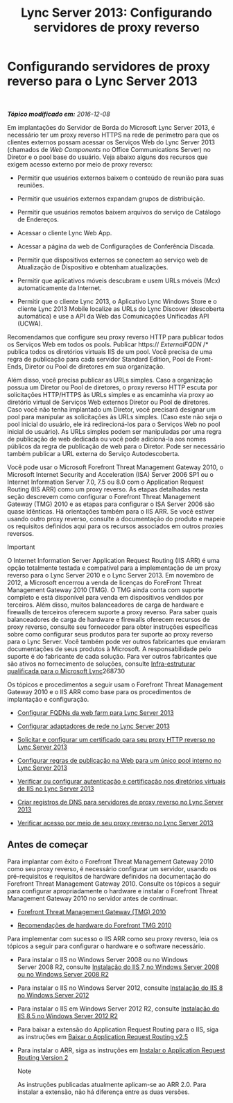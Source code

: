 ﻿---
title: 'Lync Server 2013: Configurando servidores de proxy reverso'
TOCTitle: Configurando servidores de proxy reverso
ms:assetid: 00bc138a-243f-4389-bfa5-9c62fcc95132
ms:mtpsurl: https://technet.microsoft.com/pt-br/library/Gg398069(v=OCS.15)
ms:contentKeyID: 49305667
ms.date: 12/10/2016
mtps_version: v=OCS.15
ms.translationtype: HT
---

# Configurando servidores de proxy reverso para o Lync Server 2013

 

_**Tópico modificado em:** 2016-12-08_

Em implantações do Servidor de Borda do Microsoft Lync Server 2013, é necessário ter um proxy reverso HTTPS na rede de perímetro para que os clientes externos possam acessar os Serviços Web do Lync Server 2013 (chamados de *Web Components* no Office Communications Server) no Diretor e o pool base do usuário. Veja abaixo alguns dos recursos que exigem acesso externo por meio de proxy reverso:

  - Permitir que usuários externos baixem o conteúdo de reunião para suas reuniões.

  - Permitir que usuários externos expandam grupos de distribuição.

  - Permitir que usuários remotos baixem arquivos do serviço de Catálogo de Endereços.

  - Acessar o cliente Lync Web App.

  - Acessar a página da web de Configurações de Conferência Discada.

  - Permitir que dispositivos externos se conectem ao serviço web de Atualização de Dispositivo e obtenham atualizações.

  - Permitir que aplicativos móveis descubram e usem URLs móveis (Mcx) automaticamente da Internet.

  - Permitir que o cliente Lync 2013, o Aplicativo Lync Windows Store e o cliente Lync 2013 Mobile localize as URLs do Lync Discover (descoberta automática) e use a API da Web das Comunicações Unificadas API (UCWA).

Recomendamos que configure seu proxy reverso HTTP para publicar todos os Serviços Web em todos os pools. Publicar https:// *ExternalFQDN* /\* publica todos os diretórios virtuais IIS de um pool. Você precisa de uma regra de publicação para cada servidor Standard Edition, Pool de Front-Ends, Diretor ou Pool de diretores em sua organização.

Além disso, você precisa publicar as URLs simples. Caso a organização possua um Diretor ou Pool de diretores, o proxy reverso HTTP escuta por solicitações HTTP/HTTPS às URLs simples e as encaminha via proxy ao diretório virtual de Serviços Web externos Diretor ou Pool de diretores. Caso você não tenha implantado um Diretor, você precisará designar um pool para manipular as solicitações às URLs simples. (Caso este não seja o pool inicial do usuário, ele irá redirecioná-los para o Serviços Web no pool inicial do usuário). As URLs simples podem ser manipuladas por uma regra de publicação de web dedicada ou você pode adicioná-la aos nomes públicos da regra de publicação de web para o Diretor. Pode ser necessário também publicar a URL externa do Serviço Autodescoberta.

Você pode usar o Microsoft Forefront Threat Management Gateway 2010, o Microsoft Internet Security and Acceleration (ISA) Server 2006 SP1 ou o Internet Information Server 7.0, 7.5 ou 8.0 com o Application Request Routing (IIS ARR) como um proxy reverso. As etapas detalhadas nesta seção descrevem como configurar o Forefront Threat Management Gateway (TMG) 2010 e as etapas para configurar o ISA Server 2006 são quase idênticas. Há orientações também para o IIS ARR. Se você estiver usando outro proxy reverso, consulte a documentação do produto e mapeie os requisitos definidos aqui para os recursos associados em outros proxies reversos.

> [!important]  
> O Internet Information Server Application Request Routing (IIS ARR) é uma opção totalmente testada e compatível para a implementação de um proxy reverso para o Lync Server 2010 e o Lync Server 2013. Em novembro de 2012, a Microsoft encerrou a venda de licenças do ForeFront Threat Management Gateway 2010 (TMG). O TMG ainda conta com suporte completo e está disponível para venda em dispositivos vendidos por terceiros. Além disso, muitos balanceadores de carga de hardware e firewalls de terceiros oferecem suporte a proxy reverso. Para saber quais balanceadores de carga de hardware e firewalls oferecem recursos de proxy reverso, consulte seu fornecedor para obter instruções específicas sobre como configurar seus produtos para ter suporte ao proxy reverso para o Lync Server. Você também pode ver outros fabricantes que enviaram documentações de seus produtos à Microsoft. A responsabilidade pelo suporte é do fabricante de cada solução. Para ver outros fabricantes que são ativos no fornecimento de soluções, consulte <a href="http://go.microsoft.com/fwlink/?linkid=268730">Infra-estruturar qualificada para o Microsoft Lync</a>268730

Os tópicos e procedimentos a seguir usam o Forefront Threat Management Gateway 2010 e o IIS ARR como base para os procedimentos de implantação e configuração.

  - [Configurar FQDNs da web farm para Lync Server 2013](lync-server-2013-configure-web-farm-fqdns.md)

  - [Configurar adaptadores de rede no Lync Server 2013](lync-server-2013-configure-network-adapters.md)

  - [Solicitar e configurar um certificado para seu proxy HTTP reverso no Lync Server 2013](lync-server-2013-request-and-configure-a-certificate-for-your-reverse-http-proxy.md)

  - [Configurar regras de publicação na Web para um único pool interno no Lync Server 2013](lync-server-2013-configure-web-publishing-rules-for-a-single-internal-pool.md)

  - [Verificar ou configurar autenticação e certificação nos diretórios virtuais de IIS no Lync Server 2013](lync-server-2013-verify-or-configure-authentication-and-certification-on-iis-virtual-directories.md)

  - [Criar registros de DNS para servidores de proxy reverso no Lync Server 2013](lync-server-2013-create-dns-records-for-reverse-proxy-servers.md)

  - [Verificar acesso por meio de seu proxy reverso no Lync Server 2013](lync-server-2013-verify-access-through-your-reverse-proxy.md)

## Antes de começar

Para implantar com êxito o Forefront Threat Management Gateway 2010 como seu proxy reverso, é necessário configurar um servidor, usando os pré-requisitos e requisitos de hardware definidos na documentação do Forefront Threat Management Gateway 2010. Consulte os tópicos a seguir para configurar apropriadamente o hardware e instalar o Forefront Threat Management Gateway 2010 no servidor antes de continuar.

  -   
    [Forefront Threat Management Gateway (TMG) 2010](http://go.microsoft.com/fwlink/?linkid=291292)

  -   
    [Recomendações de hardware do Forefront TMG 2010](http://go.microsoft.com/fwlink/?linkid=291293)

Para implementar com sucesso o IIS ARR como seu proxy reverso, leia os tópicos a seguir para configurar o hardware e o software necessário.

  -   
    Para instalar o IIS no Windows Server 2008 ou no Windows Server 2008 R2, consulte [Instalação do IIS 7 no Windows Server 2008 ou no Windows Server 2008 R2](http://go.microsoft.com/fwlink/?linkid=291296)

  -   
    Para instalar o IIS no Windows Server 2012, consulte [Instalação do IIS 8 no Windows Server 2012](http://go.microsoft.com/fwlink/?linkid=291297)

  -   
    Para instalar o IIS em Windows Server 2012 R2, consulte [Instalação do IIS 8.5 no Windows Server 2012 R2](http://go.microsoft.com/fwlink/?linkid=330687)

  -   
    Para baixar a extensão do Application Request Routing para o IIS, siga as instruções em [Baixar o Application Request Routing v2.5](http://go.microsoft.com/fwlink/?linkid=291298)

  -   
    Para instalar o ARR, siga as instruções em [Instalar o Application Request Routing Version 2](http://go.microsoft.com/fwlink/?linkid=291299)
    
    > [!note]  
    > As instruções publicadas atualmente aplicam-se ao ARR 2.0. Para instalar a extensão, não há diferença entre as duas versões.
